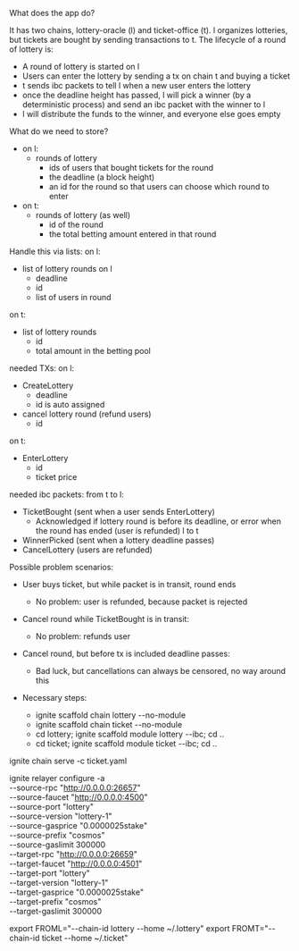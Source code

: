 What does the app do?

It has two chains, lottery-oracle (l) and ticket-office (t).
l organizes lotteries, but tickets are bought by sending transactions to t.
The lifecycle of a round of lottery is:
* A round of lottery is started on l
* Users can enter the lottery by sending a tx on chain t and buying a ticket
* t sends ibc packets to tell l when a new user enters the lottery
* once the deadline height has passed, l will pick a winner (by a deterministic process)
and send an ibc packet with the winner to l
* l will distribute the funds to the winner, and everyone else goes empty

What do we need to store?
* on l:
  * rounds of lottery
    * ids of users that bought tickets for the round
    * the deadline (a block height)
    * an id for the round so that users can choose which round to enter
* on t:
  * rounds of lottery (as well)
    * id of the round
    * the total betting amount entered in that round

Handle this via lists:
on l:
* list of lottery rounds on l
    * deadline
    * id
    * list of users in round

on t:
* list of lottery rounds
  * id
  * total amount in the betting pool 

needed TXs:
on l:
* CreateLottery
  * deadline
  * id is auto assigned
* cancel lottery round (refund users)
  * id

on t:
* EnterLottery
  * id
  * ticket price

needed ibc packets:
from t to l:
* TicketBought (sent when a user sends EnterLottery)
  * Acknowledged if lottery round is before its deadline, or error when the round has ended (user is refunded)
l to t
* WinnerPicked (sent when a lottery deadline passes)
* CancelLottery (users are refunded)


Possible problem scenarios:
* User buys ticket, but while packet is in transit, round ends
  * No problem: user is refunded, because packet is rejected
* Cancel round while TicketBought is in transit:
  * No problem: refunds user
* Cancel round, but before tx is included deadline passes:
  * Bad luck, but cancellations can always be censored, no way around this

* Necessary steps:
  * ignite scaffold chain lottery --no-module
  * ignite scaffold chain ticket --no-module
  * cd lottery; ignite scaffold module lottery --ibc; cd ..
  * cd ticket; ignite scaffold module ticket --ibc; cd ..

ignite chain serve -c ticket.yaml

  ignite relayer configure -a \
  --source-rpc "http://0.0.0.0:26657" \
  --source-faucet "http://0.0.0.0:4500" \
  --source-port "lottery" \
  --source-version "lottery-1" \
  --source-gasprice "0.0000025stake" \
  --source-prefix "cosmos" \
  --source-gaslimit 300000 \
  --target-rpc "http://0.0.0.0:26659" \
  --target-faucet "http://0.0.0.0:4501" \
  --target-port "lottery" \
  --target-version "lottery-1" \
  --target-gasprice "0.0000025stake" \
  --target-prefix "cosmos" \
  --target-gaslimit 300000

  export FROML="--chain-id lottery --home ~/.lottery"
  export FROMT="--chain-id ticket --home ~/.ticket"